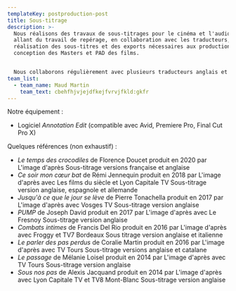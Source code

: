 ```yaml
---
templateKey: postproduction-post
title: Sous-titrage
description: >-
  Nous réalisons des travaux de sous-titrages pour le cinéma et l'audiovisuel
  allant du travail de repérage, en collaboration avec les traducteurs, à la
  réalisation des sous-titres et des exports nécessaires aux productions pour la
  conception des Masters et PAD des films.


  Nous collaborons régulièrement avec plusieurs traducteurs anglais et nous sommes à même, en fonction des projets, de solliciter des traducteurs d'autres langues (espagnol, polonais, allemand, italien, portugais...)
team_list:
  - team_name: Maud Martin
    team_text: cbehfhjvjejdfkejfvrvjfkld:gkfr
---
```

Notre équipement : 

* Logiciel *Annotation Edit* (compatible avec Avid, Premiere Pro, Final Cut Pro X)

Quelques références (non exhaustif) : 

* *Le temps des crocodiles* de Florence Doucet produit en 2020 par L'image d'après
  Sous-titrage versions française et anglaise
* *Ce soir mon cœur bat* de Rémi Jennequin produit en 2018 par L'image d'après avec Les films du siècle et Lyon Capitale TV
  Sous-titrage version anglaise, espagnole et allemande
* *Jusqu'à ce que le jour se lève* de Pierre Tonachella produit en 2017 par L'image d'après avec Vosges TV
  Sous-titrage version anglaise
* *PUMP* de Joseph David produit en 2017 par L'image d'après avec Le Fresnoy
  Sous-titrage version anglaise
* *Combats intimes* de Francis Del Rio produit en 2016 par L'image d'après avec Froggy et TV7 Bordeaux
  Sous titrage version anglaise et italienne
* *Le parler des pas perdus* de Coralie Martin produit en 2016 par L'image d'après avec TV Tours 
  Sous-titrage versions anglaise et catalane
* *Le passage* de Mélanie Loisel produit en 2014 par L'image d'après avec TV Tours
  Sous-titrage version anglaise
* *Sous nos pas* de Alexis Jacquand produit en 2014 par L'image d'après avec Lyon Capitale TV et TV8 Mont-Blanc
  Sous-titrage version anglaise